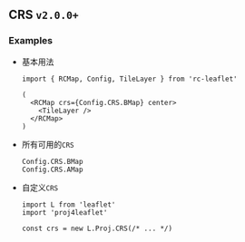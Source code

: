 ## CRS `v2.0.0+`

### Examples

- 基本用法

  ```tsx
  import { RCMap, Config, TileLayer } from 'rc-leaflet'

  (
    <RCMap crs={Config.CRS.BMap} center>
      <TileLayer />
    </RCMap>
  )
  ```

- 所有可用的`CRS`

  ```tsx
  Config.CRS.BMap
  Config.CRS.AMap
  ```

- 自定义`CRS`

  ```tsx
  import L from 'leaflet'
  import 'proj4leaflet'

  const crs = new L.Proj.CRS(/* ... */)
  ```
